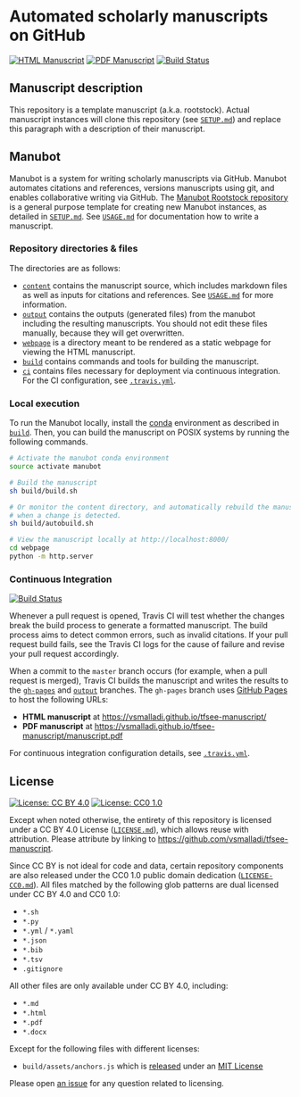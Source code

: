 # Automated scholarly manuscripts on GitHub

<!-- usage note: edit the H1 title above to personalize the manuscript -->

[![HTML Manuscript](https://img.shields.io/badge/manuscript-HTML-blue.svg)](https://vsmalladi.github.io/tfsee-manuscript/)
[![PDF Manuscript](https://img.shields.io/badge/manuscript-PDF-blue.svg)](https://vsmalladi.github.io/tfsee-manuscript/manuscript.pdf)
[![Build Status](https://travis-ci.org/vsmalladi/tfsee-manuscript.svg?branch=master)](https://travis-ci.org/vsmalladi/tfsee-manuscript)

## Manuscript description

<!-- usage note: edit this section. -->

This repository is a template manuscript (a.k.a. rootstock).
Actual manuscript instances will clone this repository (see [`SETUP.md`](SETUP.md)) and replace this paragraph with a description of their manuscript.

## Manubot

<!-- usage note: do not edit this section -->

Manubot is a system for writing scholarly manuscripts via GitHub.
Manubot automates citations and references, versions manuscripts using git, and enables collaborative writing via GitHub.
The [Manubot Rootstock repository](https://git.io/vQSvo) is a general purpose template for creating new Manubot instances, as detailed in [`SETUP.md`](SETUP.md).
See [`USAGE.md`](USAGE.md) for documentation how to write a manuscript.

### Repository directories & files

The directories are as follows:

+ [`content`](content) contains the manuscript source, which includes markdown files as well as inputs for citations and references.
  See [`USAGE.md`](USAGE.md) for more information.
+ [`output`](output) contains the outputs (generated files) from the manubot including the resulting manuscripts.
  You should not edit these files manually, because they will get overwritten.
+ [`webpage`](webpage) is a directory meant to be rendered as a static webpage for viewing the HTML manuscript.
+ [`build`](build) contains commands and tools for building the manuscript.
+ [`ci`](ci) contains files necessary for deployment via continuous integration.
  For the CI configuration, see [`.travis.yml`](.travis.yml).

### Local execution

To run the Manubot locally, install the [conda](https://conda.io) environment as described in [`build`](build).
Then, you can build the manuscript on POSIX systems by running the following commands.

```sh
# Activate the manubot conda environment
source activate manubot

# Build the manuscript
sh build/build.sh

# Or monitor the content directory, and automatically rebuild the manuscript
# when a change is detected.
sh build/autobuild.sh

# View the manuscript locally at http://localhost:8000/
cd webpage
python -m http.server
```

### Continuous Integration

[![Build Status](https://travis-ci.org/vsmalladi/tfsee-manuscript.svg?branch=master)](https://travis-ci.org/vsmalladi/tfsee-manuscript)

Whenever a pull request is opened, Travis CI will test whether the changes break the build process to generate a formatted manuscript.
The build process aims to detect common errors, such as invalid citations.
If your pull request build fails, see the Travis CI logs for the cause of failure and revise your pull request accordingly.

When a commit to the `master` branch occurs (for example, when a pull request is merged), Travis CI builds the manuscript and writes the results to the [`gh-pages`](https://github.com/vsmalladi/tfsee-manuscript/tree/gh-pages) and [`output`](https://github.com/vsmalladi/tfsee-manuscript/tree/output) branches.
The `gh-pages` branch uses [GitHub Pages](https://pages.github.com/) to host the following URLs:

+ **HTML manuscript** at https://vsmalladi.github.io/tfsee-manuscript/
+ **PDF manuscript** at https://vsmalladi.github.io/tfsee-manuscript/manuscript.pdf

For continuous integration configuration details, see [`.travis.yml`](.travis.yml).

## License

<!--
usage note: edit this section to change the license of your manuscript or source code changes to this repository.
We encourage users to openly license their manuscripts, which is the default as specified below.
-->

[![License: CC BY 4.0](https://img.shields.io/badge/License%20All-CC%20BY%204.0-lightgrey.svg)](http://creativecommons.org/licenses/by/4.0/)
[![License: CC0 1.0](https://img.shields.io/badge/License%20Parts-CC0%201.0-lightgrey.svg)](https://creativecommons.org/publicdomain/zero/1.0/)

Except when noted otherwise, the entirety of this repository is licensed under a CC BY 4.0 License ([`LICENSE.md`](LICENSE.md)), which allows reuse with attribution.
Please attribute by linking to https://github.com/vsmalladi/tfsee-manuscript.

Since CC BY is not ideal for code and data, certain repository components are also released under the CC0 1.0 public domain dedication ([`LICENSE-CC0.md`](LICENSE-CC0.md)).
All files matched by the following glob patterns are dual licensed under CC BY 4.0 and CC0 1.0:

+ `*.sh`
+ `*.py`
+ `*.yml` / `*.yaml`
+ `*.json`
+ `*.bib`
+ `*.tsv`
+ `.gitignore`

All other files are only available under CC BY 4.0, including:

+ `*.md`
+ `*.html`
+ `*.pdf`
+ `*.docx`

Except for the following files with different licenses:

+ `build/assets/anchors.js` which is [released](https://www.bryanbraun.com/anchorjs/) under an [MIT License](https://opensource.org/licenses/MIT)

Please open [an issue](https://github.com/vsmalladi/tfsee-manuscript/issues) for any question related to licensing.
